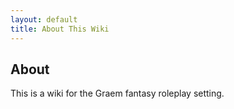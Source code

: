 ```yaml
---
layout: default
title: About This Wiki
---
```


## About

This is a wiki for the Graem fantasy roleplay setting.
